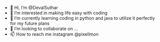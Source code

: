 - 👋 Hi, I’m @DevalSuthar
- 👀 I’m interested in making life easy with coding
- 🌱 I’m currently learning coding in python and java to utilize it perfectly for my future plans
- 💞️ I’m looking to collaborate on ...
- 📫 How to reach me instagram @pixellmon

<!---
DevalSuthar/DevalSuthar is a ✨ special ✨ repository because its `README.md` (this file) appears on your GitHub profile.
You can click the Preview link to take a look at your changes.
--->
